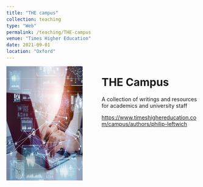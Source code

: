 ```yaml
---
title: "THE campus"
collection: teaching
type: "Web"
permalink: /teaching/THE-campus
venue: "Times Higher Education"
date: 2021-09-01
location: "Oxford"
---
```


<img src='/images/Laying foundations when teaching computational and data skills .jpg' align="left" img style="padding-right: 50px" width="200" height="300"> 

THE Campus
======

A collection of writings and resources for academics and university staff 

https://www.timeshighereducation.com/campus/authors/philip-leftwich
